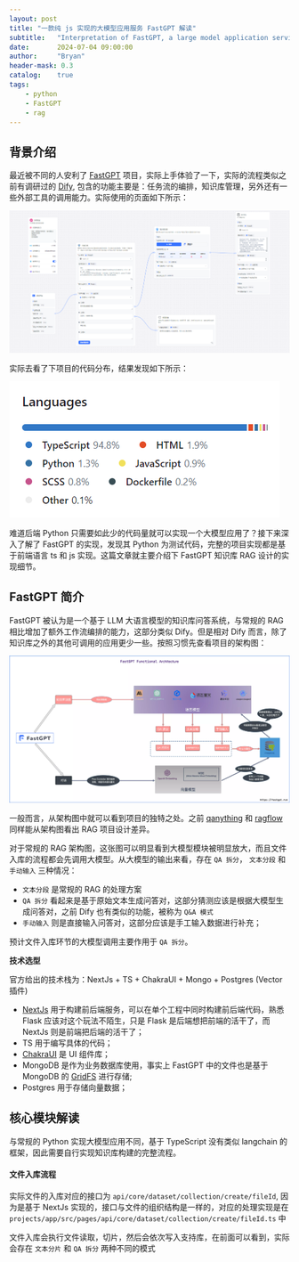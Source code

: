```yaml
---
layout: post
title: "一款纯 js 实现的大模型应用服务 FastGPT 解读"
subtitle:   "Interpretation of FastGPT, a large model application service implemented in pure js"
date:       2024-07-04 09:00:00
author:     "Bryan"
header-mask: 0.3
catalog:    true
tags:
    - python
    - FastGPT
    - rag
---
```


## 背景介绍
最近被不同的人安利了 [FastGPT](https://github.com/labring/FastGPT) 项目，实际上手体验了一下，实际的流程类似之前有调研过的 [Dify](https://zhuanlan.zhihu.com/p/706381113), 包含的功能主要是：任务流的编排，知识库管理，另外还有一些外部工具的调用能力。实际使用的页面如下所示：

![usage](/img/in-post/fastgpt/usage.png)

实际去看了下项目的代码分布，结果发现如下所示：

![language](/img/in-post/fastgpt/language.png)

难道后端 Python 只需要如此少的代码量就可以实现一个大模型应用了？接下来深入了解了 FastGPT 的实现，发现其 Python 为测试代码，完整的项目实现都是基于前端语言 ts 和 js 实现。这篇文章就主要介绍下 FastGPT 知识库 RAG 设计的实现细节。

## FastGPT 简介

FastGPT 被认为是一个基于 LLM 大语言模型的知识库问答系统，与常规的 RAG 相比增加了额外工作流编排的能力，这部分类似 Dify。但是相对 Dify 而言，除了知识库之外的其他可调用的应用更少一些。按照习惯先查看项目的架构图：

![arch](/img/in-post/fastgpt/functional-arch.webp)

一般而言，从架构图中就可以看到项目的独特之处。之前 [qanything](https://zhuanlan.zhihu.com/p/697031773) 和 [ragflow](https://zhuanlan.zhihu.com/p/697902937) 同样能从架构图看出 RAG 项目设计差异。

对于常规的 RAG 架构图，这张图可以明显看到大模型模块被明显放大，而且文件入库的流程都会先调用大模型。从大模型的输出来看，存在 `QA 拆分`， `文本分段` 和 `手动输入` 三种情况：

- `文本分段` 是常规的 RAG 的处理方案
- `QA 拆分` 看起来是基于原始文本生成问答对，这部分猜测应该是根据大模型生成问答对，之前 Dify 也有类似的功能，被称为 `Q&A 模式`
- `手动输入` 则是直接输入问答对，这部分应该是手工输入数据进行补充；

预计文件入库环节的大模型调用主要作用于 `QA 拆分`。

**技术选型**

官方给出的技术栈为：NextJs + TS + ChakraUI + Mongo + Postgres (Vector 插件)

- [NextJs](https://www.nextjs.cn/docs/getting-started) 用于构建前后端服务，可以在单个工程中同时构建前后端代码，熟悉 Flask 应该对这个玩法不陌生，只是 Flask 是后端想把前端的活干了，而 NextJs 则是前端把后端的活干了；
- TS 用于编写具体的代码；
- [ChakraUI](https://v2.chakra-ui.com/) 是 UI 组件库；
- MongoDB 是作为业务数据库使用，事实上 FastGPT 中的文件也是基于 MongoDB 的 [GridFS](https://www.mongodb.com/docs/manual/core/gridfs/) 进行存储;
- Postgres 用于存储向量数据；

## 核心模块解读

与常规的 Python 实现大模型应用不同，基于 TypeScript 没有类似 langchain 的框架，因此需要自行实现知识库构建的完整流程。

#### 文件入库流程

实际文件的入库对应的接口为 `api/core/dataset/collection/create/fileId`, 因为是基于 NextJs 实现的，接口与文件的组织结构是一样的，对应的处理实现是在 `projects/app/src/pages/api/core/dataset/collection/create/fileId.ts` 中

文件入库会执行文件读取，切片，然后会依次写入支持库，在前面可以看到，实际会存在 `文本分片` 和 `QA 拆分` 两种不同的模式


